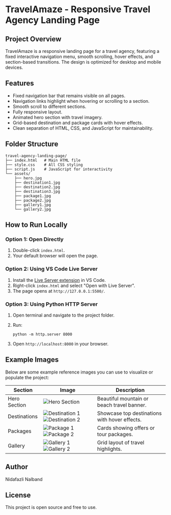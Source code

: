# TravelAmaze - Responsive Travel Agency Landing Page

## Project Overview

TravelAmaze is a responsive landing page for a travel agency, featuring a fixed interactive navigation menu, smooth scrolling, hover effects, and section-based transitions. The design is optimized for desktop and mobile devices.

## Features

* Fixed navigation bar that remains visible on all pages.
* Navigation links highlight when hovering or scrolling to a section.
* Smooth scroll to different sections.
* Fully responsive layout.
* Animated hero section with travel imagery.
* Grid-based destination and package cards with hover effects.
* Clean separation of HTML, CSS, and JavaScript for maintainability.

## Folder Structure

```
travel-agency-landing-page/
├── index.html   # Main HTML file
├── style.css    # All CSS styling
├── script.js    # JavaScript for interactivity
└── assets/
    ├── hero.jpg
    ├── destination1.jpg
    ├── destination2.jpg
    ├── destination3.jpg
    ├── package1.jpg
    ├── package2.jpg
    ├── gallery1.jpg
    └── gallery2.jpg
```

## How to Run Locally

### Option 1: Open Directly

1. Double-click `index.html`.
2. Your default browser will open the page.

### Option 2: Using VS Code Live Server

1. Install the [Live Server extension](https://marketplace.visualstudio.com/items?itemName=ritwickdey.LiveServer) in VS Code.
2. Right-click `index.html` and select "Open with Live Server".
3. The page opens at `http://127.0.0.1:5500/`.

### Option 3: Using Python HTTP Server

1. Open terminal and navigate to the project folder.
2. Run:

   ```
   python -m http.server 8000
   ```
3. Open `http://localhost:8000` in your browser.

## Example Images

Below are some example reference images you can use to visualize or populate the project:

| Section      | Image                                                                               | Description                                   |
| ------------ | ----------------------------------------------------------------------------------- | --------------------------------------------- |
| Hero Section | ![Hero Section](assets/hero.jpg)                                                    | Beautiful mountain or beach travel banner.    |
| Destinations | ![Destination 1](assets/destination1.jpg) ![Destination 2](assets/destination2.jpg) | Showcase top destinations with hover effects. |
| Packages     | ![Package 1](assets/package1.jpg) ![Package 2](assets/package2.jpg)                 | Cards showing offers or tour packages.        |
| Gallery      | ![Gallery 1](assets/gallery1.jpg) ![Gallery 2](assets/gallery2.jpg)                 | Grid layout of travel highlights.             |



## Author

Nidafazli Nalband 

## License

This project is open source and free to use.


